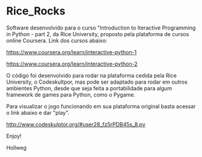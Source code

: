 # Rice_Rocks
Software desenvolvido para o curso "Introduction to Iteractive Programming in Python - part 2, da Rice University, proposto pela plataforma de cursos online Coursera. 
Link dos cursos abaixo:

https://www.coursera.org/learn/interactive-python-1

https://www.coursera.org/learn/interactive-python-2

O código foi desenvolvido para rodar na plataforma cedida pela Rice University, o Codeskultpor, mas pode ser adaptado para rodar em outros ambientes Python, desde que seja feita a portabilidade para algum framework de games para Python, como o Pygame.

Para visualizar o jogo funcionando em sua plataforma original basta acessar o link abaixo e dar "play".

http://www.codeskulptor.org/#user28_fz5rPDB45s_8.py

Enjoy!

Hollweg


